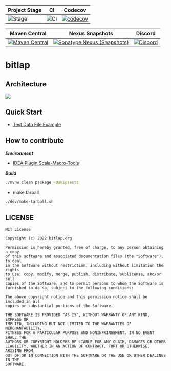 | Project Stage | CI              | Codecov                                   |
| ------------- | --------------- | ----------------------------------------- |
| ![Stage]      | ![CI][Badge-CI] | [![codecov][Badge-Codecov]][Link-Codecov] |

| Maven Central    | Nexus Snapshots    |     Discord  |
| ---------------- | ------------------ | --------- |
| [![Maven Central][Badge-Maven]][Link-Maven] | [![Sonatype Nexus (Snapshots)][Badge-Snapshots]][Link-Snapshots] | [![Discord][Badge-Discord]][Link-Discord]  |


# bitlap

## Architecture

![](http://ice-img.flutterdart.cn/2021-08-01-165808.png)

## Quick Start

* [Test Data File Example](https://docs.google.com/spreadsheets/d/13KNvNTGYRjdPSsp9PSrIMU_2uKqKkJa-BgL4Q236Ky0/edit?usp=sharing)

## How to contribute

***Environment***

* [IDEA Plugin Scala-Macro-Tools](https://github.com/bitlap/scala-macro-tools)

***Build***

```sh
./mvnw clean package -DskipTests
```

* make tarball

```sh
./dev/make-tarball.sh
```

## LICENSE

```
MIT License

Copyright (c) 2022 bitlap.org

Permission is hereby granted, free of charge, to any person obtaining a copy
of this software and associated documentation files (the "Software"), to deal
in the Software without restriction, including without limitation the rights
to use, copy, modify, merge, publish, distribute, sublicense, and/or sell
copies of the Software, and to permit persons to whom the Software is
furnished to do so, subject to the following conditions:

The above copyright notice and this permission notice shall be included in all
copies or substantial portions of the Software.

THE SOFTWARE IS PROVIDED "AS IS", WITHOUT WARRANTY OF ANY KIND, EXPRESS OR
IMPLIED, INCLUDING BUT NOT LIMITED TO THE WARRANTIES OF MERCHANTABILITY,
FITNESS FOR A PARTICULAR PURPOSE AND NONINFRINGEMENT. IN NO EVENT SHALL THE
AUTHORS OR COPYRIGHT HOLDERS BE LIABLE FOR ANY CLAIM, DAMAGES OR OTHER
LIABILITY, WHETHER IN AN ACTION OF CONTRACT, TORT OR OTHERWISE, ARISING FROM,
OUT OF OR IN CONNECTION WITH THE SOFTWARE OR THE USE OR OTHER DEALINGS IN THE
SOFTWARE.
```

[Stage]: https://img.shields.io/badge/Project%20Stage-Development-yellowgreen.svg
[Badge-CI]: https://github.com/bitlap/bitlap/actions/workflows/java8.yml/badge.svg
[Badge-Maven]: https://img.shields.io/maven-central/v/org.bitlap/bitlap
[Badge-Discord]: https://img.shields.io/discord/968687999862841384
[Badge-Codecov]: https://codecov.io/gh/bitlap/bitlap/branch/main/graph/badge.svg?token=9XJ2LC2K8M
[Badge-Snapshots]: https://img.shields.io/nexus/s/org.bitlap/bitlap-core?server=https%3A%2F%2Fs01.oss.sonatype.org

[Link-Discord]: https://discord.com/invite/vp5stpz6eU
[Link-Codecov]: https://codecov.io/gh/bitlap/bitlap
[Link-Maven]: https://search.maven.org/search?q=g:%22org.bitlap%22%20AND%20a:%22bitlap%22
[Link-Snapshots]: https://s01.oss.sonatype.org/content/repositories/snapshots/org/bitlap/
